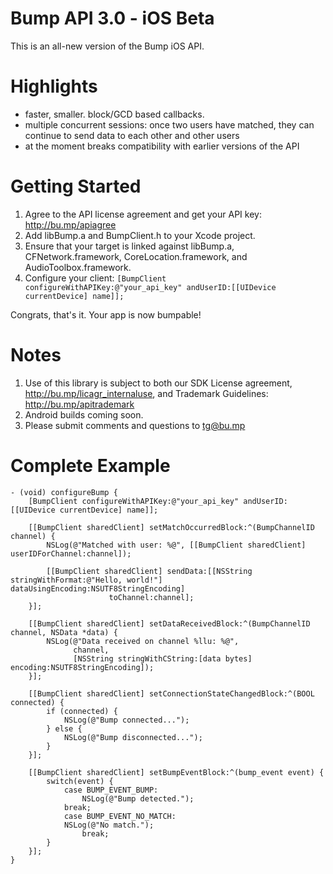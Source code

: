 Bump API 3.0 - iOS Beta
=======================

This is an all-new version of the Bump iOS API. 

Highlights
==========

* faster, smaller. block/GCD based callbacks.
* multiple concurrent sessions: once two users have matched, they can continue to send data to each other and other users
* at the moment breaks compatibility with earlier versions of the API

Getting Started
=======

1. Agree to the API license agreement and get your API key: http://bu.mp/apiagree
1. Add libBump.a and BumpClient.h to your Xcode project.
1. Ensure that your target is linked against libBump.a, CFNetwork.framework, CoreLocation.framework, and AudioToolbox.framework.
1. Configure your client:
    `[BumpClient configureWithAPIKey:@"your_api_key" andUserID:[[UIDevice currentDevice] name]];`

Congrats, that's it.  Your app is now bumpable!

Notes
=====

1. Use of this library is subject to both our SDK License agreement, http://bu.mp/licagr_internaluse, and Trademark Guidelines: http://bu.mp/apitrademark
1. Android builds coming soon.
1. Please submit comments and questions to tg@bu.mp

Complete Example
================

	- (void) configureBump {
	    [BumpClient configureWithAPIKey:@"your_api_key" andUserID:[[UIDevice currentDevice] name]];

	    [[BumpClient sharedClient] setMatchOccurredBlock:^(BumpChannelID channel) { 
			NSLog(@"Matched with user: %@", [[BumpClient sharedClient] userIDForChannel:channel]); 
			
			[[BumpClient sharedClient] sendData:[[NSString stringWithFormat:@"Hello, world!"] dataUsingEncoding:NSUTF8StringEncoding]
						  toChannel:channel];
	    }];

	    [[BumpClient sharedClient] setDataReceivedBlock:^(BumpChannelID channel, NSData *data) {
			NSLog(@"Data received on channel %llu: %@", 
			      channel, 
			      [NSString stringWithCString:[data bytes] encoding:NSUTF8StringEncoding]);
	    }];

	    [[BumpClient sharedClient] setConnectionStateChangedBlock:^(BOOL connected) {
			if (connected) {
				NSLog(@"Bump connected...");
			} else {
				NSLog(@"Bump disconnected...");
			}
	    }];

	    [[BumpClient sharedClient] setBumpEventBlock:^(bump_event event) {
			switch(event) {
			    case BUMP_EVENT_BUMP:
					NSLog(@"Bump detected.");
				break;
			    case BUMP_EVENT_NO_MATCH:
				NSLog(@"No match.");
					break;
			}
	    }];
	} 

